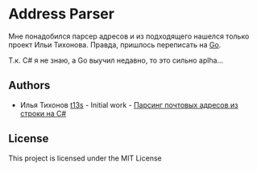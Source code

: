 # Address Parser

Мне понадобился парсер адресов и из подходящего нашелся только проект Ильи Тихонова.
Правда, пришлось переписать на [Go](https://golang.org/).

Т.к. C# я не знаю, а Go выучил недавно, то это сильно aplha...  

## Authors

- Илья Тихонов [t13s](https://habr.com/en/users/t13s/) - Initial work - [Парсинг почтовых адресов из строки на C#](https://habr.com/ru/post/232347/)

## License

This project is licensed under the MIT License
